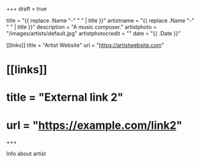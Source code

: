 +++
draft = true

title = "{{ replace .Name "-" " " | title }}"
artistname = "{{ replace .Name "-" " " | title }}"
description = "A music composer."
artistphoto = "/images/artists/default.jpg"
artistphotocredit = ""
date = "{{ .Date }}"

[[links]]
title = "Artist Website"
url = "https://artistwebsite.com"

# [[links]]
# title = "External link 2"
# url = "https://example.com/link2"

+++

Info about artist
